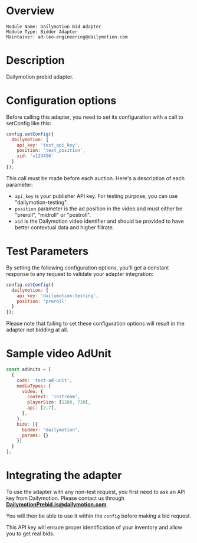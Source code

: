 # Overview

```
Module Name: Dailymotion Bid Adapter
Module Type: Bidder Adapter
Maintainer: ad-leo-engineering@dailymotion.com
```

# Description

Dailymotion prebid adapter.

# Configuration options

Before calling this adapter, you need to set its configuration with a call to setConfig like this:

```javascript
config.setConfig({
  dailymotion: {
    api_key: 'test_api_key',
    position: 'test_position',
    xid: 'x123456'
  }
});
```

This call must be made before each auction. Here's a description of each parameter:

* `api_key` is your publisher API key. For testing purpose, you can use "dailymotion-testing".
* `position` parameter is the ad position in the video and must either be "preroll", "midroll" or "postroll".
* `xid` is the Dailymotion video identifier and should be provided to have better contextual data and higher fillrate.

# Test Parameters

By setting the following configuration options, you'll get a constant response to any request to validate your adapter integration:

```javascript
config.setConfig({
  dailymotion: {
    api_key: 'dailymotion-testing',
    position: 'preroll'
  }
});
```

Please note that failing to set these configuration options will result in the adapter not bidding at all.

# Sample video AdUnit

```javascript
const adUnits = [
  {
    code: 'test-ad-unit',
    mediaTypes: {
      video: {
        context: 'instream',
        playerSize: [1280, 720],
        api: [2,7],
      },
    },
    bids: [{
      bidder: "dailymotion",
      params: {}
    }]
  }
];
```

# Integrating the adapter

To use the adapter with any non-test request, you first need to ask an API key from Dailymotion. Please contact us through **DailymotionPrebid.js@dailymotion.com**.

You will then be able to use it within the `config` before making a bid request.

This API key will ensure proper identification of your inventory and allow you to get real bids.

